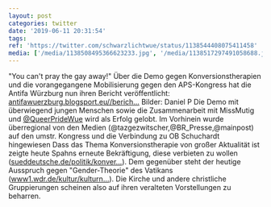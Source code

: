 ```yaml
---
layout: post
categories: twitter
date: '2019-06-11 20:31:54'
tags: 
ref: 'https://twitter.com/schwarzlichtwue/status/1138544408075411458'
media: ['/media/1138508495366623233.jpg', '/media/1138517297491058688.jpg', '/media/1138517321658576897.jpg', '/media/1138517345427697664.jpg']
---
```

"You can't pray the gay away!" Über die Demo gegen Konversionstherapien und die vorangegangene Mobilisierung gegen den APS-Kongress hat die Antifa Würzburg nun ihren Bericht veröffentlicht: [antifawuerzburg.blogsport.eu//berich…](http://antifawuerzburg.blogsport.eu//bericht-zu-den-protesten-gegen-den-aps-kongress/) Bilder: Daniel P 
Die Demo mit überwiegend jungen Menschen sowie die Zusammenarbeit mit MissMutig und [@QueerPrideWue](https://twitter.com/QueerPrideWue) wird als Erfolg gelobt. Im Vorhinein wurde überregional von den Medien (@tazgezwitscher,@BR_Presse,@mainpost) auf den umstr. Kongress und die Verbindung zu OB Schuchardt hingewiesen
Dass das Thema Konversionstherapie von großer Aktualität ist zeigte heute Spahns erneute Bekräftigung, diese verbieten zu wollen ([sueddeutsche.de/politik/konver…](https://www.sueddeutsche.de/politik/konversionstherapie-verbot-spahn-1.4482284!amp)). Dem gegenüber steht der heutige Ausspruch gegen "Gender-Theorie" des Vatikans ([www1.wdr.de/kultur/kulturn…](https://www1.wdr.de/kultur/kulturnachrichten/vatikan-kritisiert-gender-theorie-100.html)).
Die Kirche und andere christliche Gruppierungen scheinen also auf ihren veralteten Vorstellungen zu beharren.